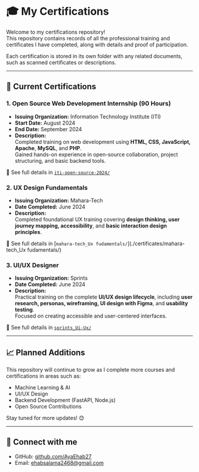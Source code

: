 # 🎓 My Certifications

Welcome to my certifications repository!  
This repository contains records of all the professional training and certificates I have completed, along with details and proof of participation.

Each certification is stored in its own folder with any related documents, such as scanned certificates or descriptions.

---

## 📌 Current Certifications

### 1. **Open Source Web Development Internship (90 Hours)**  
- **Issuing Organization:** Information Technology Institute (ITI)  
- **Start Date:** August 2024  
- **End Date:** September 2024  
- **Description:**  
  Completed training on web development using **HTML, CSS, JavaScript, Apache**, **MySQL**, and **PHP**.  
  Gained hands-on experience in open-source collaboration, project structuring, and basic backend tools.

📁 See full details in [`iti-open-source-2024/`](./certificates/iti-open-source-2024/iti.jpg/)


### 2. **UX Design Fundamentals**  
- **Issuing Organization:** Mahara-Tech
- **Date Completed:** June 2024  
- **Description:**  
  Completed foundational UX training covering  **design thinking, user journey mapping, accessibility**, and **basic interaction design principles**.  

📁 See full details in [`mahara-tech_Ux fudamentals/`](./certificates/mahara-tech_Ux fudamentals/)

### 3. **UI/UX Designer**  
- **Issuing Organization:**  Sprints
- **Date Completed:** June 2024  
- **Description:**  
 Practical training on the complete  **UI/UX design lifecycle**, including **user research, personas, wireframing, UI design with Figma**, and **usability testing**.  
 Focused on creating accessible and user-centered interfaces.

📁 See full details in [`sprints_Ui-Ux/`](./certificates/sprints_Ui-Ux/ui_ux.pdf/)


---

## 📈 Planned Additions

This repository will continue to grow as I complete more courses and certifications in areas such as:

- Machine Learning & AI
- UI/UX Design
- Backend Development (FastAPI, Node.js)
- Open Source Contributions

Stay tuned for more updates! 😊

---

## 🔗 Connect with me

- GitHub: [github.com/AyaEhab27](https://github.com/AyaEhab27)
- Email: ehabsalama2468@gmail.com
